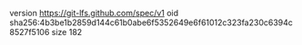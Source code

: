version https://git-lfs.github.com/spec/v1
oid sha256:4b3be1b2859d144c61b0abe6f5352649e6f61012c323fa230c6394c8527f5106
size 182
